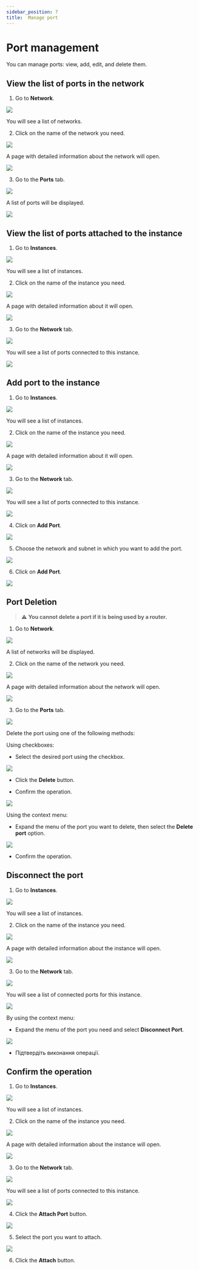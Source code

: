 ```yaml
---
sidebar_position: 7
title:  Manage port
---
```


# Port management

You can manage ports: view, add, edit, and delete them.

## View the list of ports in the network

1. Go to **Network**.

![](../../img/i-net1.png)

You will see a list of networks.

2. Click on the name of the network you need.

![](../../img/i-net12.png)

A page with detailed information about the network will open.

![](../../img/i-net3.png)

3. Go to the **Ports** tab.

![](../../img/i-port1.png)

A list of ports will be displayed.

![](../../img/i-port2.png)


## View the list of ports attached to the instance

1. Go to **Instances**.

![](../../img/ic-instance-1.svg)

You will see a list of instances.

2. Click on the name of the instance you need.

![](../../img/i-inst-1.png)

A page with detailed information about it will open.

![](../../img/i-inst-2.png)

3. Go to the **Network** tab.

![](../../img/i-inst-3.png)

You will see a list of ports connected to this instance.

![](../../img/i-inst-4.png)

## Add port to the instance

1. Go to **Instances**.

![](../../img/ic-instance-1.svg)

You will see a list of instances.

2. Click on the name of the instance you need.

![](../../img/i-inst-1.png)

A page with detailed information about it will open.

![](../../img/i-inst-2.png)

3. Go to the **Network** tab.

![](../../img/i-inst-3.png)

You will see a list of ports connected to this instance.

![](../../img/i-inst-4.png)

4. Click on **Add Port**.

![](../../img/i-inst-5.png)

5. Choose the network and subnet in which you want to add the port.

![](../../img/i-inst-6.png)

6. Click on **Add Port**.

![](../../img/i-inst-7.png)

## Port Deletion

> :warning: **You cannot delete a port if it is being used by a router.**

1. Go to **Network**.

![](../../img/i-net1.png)

A list of networks will be displayed.

2. Click on the name of the network you need.

![](../../img/i-net2.png)

A page with detailed information about the network will open.

![](../../img/i-net3.png)

3. Go to the **Ports** tab.

![](../../img/i-port1.png)

Delete the port using one of the following methods:

Using checkboxes:

- Select the desired port using the checkbox.

![](../../img/i-port3.png)

- Click the **Delete** button.

- Confirm the operation.

![](../../img/i-port4.png)

Using the context menu:

- Expand the menu of the port you want to delete, then select the **Delete port** option.

![](../../img/i-port5.png)

- Confirm the operation.

## Disconnect the port

1. Go to **Instances**.

![](../../img/ic-instance-1.svg)

You will see a list of instances.

2. Click on the name of the instance you need.

![](../../img/i-inst-1.png)

A page with detailed information about the instance will open.

![](../../img/i-inst-2.png)

3. Go to the **Network** tab.

![](../../img/i-inst-3.png)

You will see a list of connected ports for this instance.

![](../../img/i-inst-4.png)

By using the context menu:

- Expand the menu of the port you need and select **Disconnect Port**.

![](../../img/i-inst-8.png)

- Підтвердіть виконання операції.

## Confirm the operation

1. Go to **Instances**.

![](../../img/ic-instance-1.svg)

You will see a list of instances.

2. Click on the name of the instance you need.

![](../../img/i-inst-1.png)

A page with detailed information about the instance will open.

![](../../img/i-inst-2.png)

3. Go to the **Network** tab.

![](../../img/i-inst-3.png)

You will see a list of ports connected to this instance.

![](../../img/i-inst-4.png)

4. Click the **Attach Port** button.

![](../../img/i-inst-9.png)

5. Select the port you want to attach.

![](../../img/i-inst-10.png)

6. Click the **Attach** button.